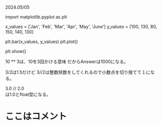 2024.05/05

import matplotlib.pyplot as plt

x_values = ['Jan', 'Feb', 'Mar', 'Apr', 'May', 'June']
y_values = [100, 130, 80, 150, 140, 130]

plt.bar(x_values, y_values)
plt.plot()

plt.show()

10 ** 3は、10を3回かける意味
だからAnswerは1000になる。

3/2は1.5だけど
3//2は整数除数をしてくれるので小数点を切り捨てて１になる。

3.0 // 2.0  
は1.0とfloat型になる。

# ここはコメント
